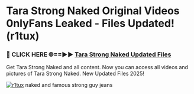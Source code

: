 # Tara Strong Naked Original Videos 0nlyFans Leaked - Files Updated! (r1tux)

<h3>🔴 CLICK HERE 🌐==►► <a href="https://tinyurl.com/up5wt9bj" rel="nofollow">Tara Strong Naked Updated Files</a></h3>

Get Tara Strong Naked and all content. Now you can access all videos and pictures of Tara Strong Naked. New Updated Files 2025!

[![r1tux](https://i.imgur.com/ABiUzMV.gif)](https://tinyurl.com/up5wt9bj)
naked and famous strong guy jeans